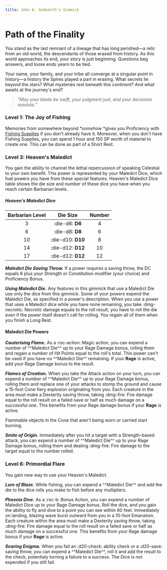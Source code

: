 ```yaml
---
title: John K. Godsmith's Gimmick
---
```


# Path of the Finality

You stand as the last remnant of a lineage that has long perished—a relic from an old world, the descendants of those erased from history. As this world approaches its end, your story is just beginning. Questions beg answers, and loose ends yearn to be tied.

Your name, your family, and your tribe all converge at a singular point in history—a history the Spires played a part in erasing. What secrets lie beyond the stars? What mysteries rest beneath this continent? And what awaits at the journey's end?

> *“May your blade be swift, your judgment just, and your decisions resolute.”*

### Level 1: The Joy of Fishing

Memories from somewhere beyond **somehow* *gives you Proficiency with [Fishing Supplies](../../equipment/tools/other-tools.md#fishings-supplies) if you don't already have it. Moreover, when you don't have Fishing Supplies, you can spend 1 hour and 150 SP worth of material to create one. This can be done as part of a Short Rest.

### Level 3: Heaven's Maledict

You gain the ability to channel the lethal repercussion of speaking Celestial to your own benefit. This power is represented by your Maledict Dice, which fuel powers you have from these special features. Heaven's Maledict Dice table shows the die size and number of these dice you have when you reach certain Barbarian levels.

##### Heaven's Maledict Dice

| Barbarian Level | Die Size | Number |
|:-:|:-:|:-:|
| 3 | :die-d6: **D6** | 4 |
| 6 | :die-d8: **D8** | 6 |
| 10 | :die-d10: **D10** | 8 |
| 14 | :die-d12: **D12** | 10 |
| 17 | :die-d12: **D12** | 12 |

***Maledict Die Saving Throw.*** If a power requires a saving throw, the DC equals 8 plus your Strength or Constitution modifier (your choice) and Proficiency Bonus.

***Using Maledict Die.*** Any features in this gimmick that use a Maledict Die use only the dice from this gimmick. Some of your powers expend the Maledict Die, as specified in a power's description. When you use a power that uses a Maledict dice while you have none remaining, you take :dmg-necrotic: Necrotic damage equals to the roll result, you have to roll the die even if the power itself doesn't call for rolling. You regain all of them when you finish a Long Rest.

#### Maledict Die Powers

***Cauterising Flame.*** As a :rsc-action: Magic action, you can expend a number of ^^Maledict Die^^ up to your Rage Damage bonus, rolling them and regain a number of Hit Points equal to the roll's total. This power can't be used if you have no ^^Maledict Die^^ remaining. If your **Rage** is active, add your Rage Damage bonus to the result.

***Flames of Creation.*** When you take the Attack action on your turn, you can expend a number of ^^Maledict Die^^ up to your Rage Damage bonus, rolling them and replace one of your attacks to stomp the ground and cause a 15-foot Cone fiery explosion originating from you. Each creature in the area must make a Dexterity saving throw, taking :dmg-fire: Fire damage equal to the roll result on a failed save or half as much damage on a successful one. This benefits from your Rage damage bonus if your **Rage** is active.

Flammable objects in the Cone that aren't being worn or carried start burning. 

***Smite of Origin.*** Immediately after you hit a target with a Strength-based attack, you can expend a number of ^^Maledict Die^^ up to your Rage Damage bonus, rolling them and dealing :dmg-fire: Fire damage to the target equal to the number rolled.

### Level 6: Primordial Flare

You gain new way to use your Heaven's Maledict.

***Lure of Blaze.*** While fishing, you can expend a ^^Maledict Die^^ and add the die to the dice rolls you make to fish before any multipliers.

***Phoenix Dive.*** As a :rsc-b: Bonus Action, you can expend a number of Maledict Dice up to your Rage Damage bonus. Roll the dice, and you gain the ability to fly and dive to a point you can see within 60 feet. Immediately on landing, blazing wave burst outward from you in a 10-foot Emanation. Each creature within the area must make a Dexterity saving throw, taking :dmg-fire: Fire damage equal to the roll result on a failed save or half as much damage on a successful one. This benefits from your Rage damage bonus if your **Rage** is active.

***Searing Enigma.*** When you fail an :d20-check: ability check or a :d20-save: saving throw, you can expend a ^^Maledict Die^^, roll it and add the result to the check, potentialy turning a failure to a success. The Dice is not expended if you still fail.

